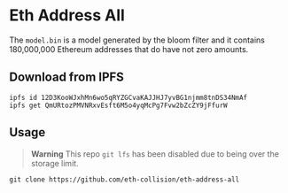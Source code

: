 # Eth Address All

The `model.bin` is a model generated by the bloom filter and it contains 180,000,000 Ethereum addresses that do have not zero amounts.

## Download from IPFS

```
ipfs id 12D3KooWJxhMn6wo5qRYZGCvaKAJJHJ7yvBG1njmm8tnDS34NmAf
ipfs get QmURtozPMVNRxvEsft6M5o4yqMcPg7Fvw2bZcZY9jFfurW
```

## Usage

> **Warning**
> This repo `git lfs` has been disabled due to being over the storage limit.

```
git clone https://github.com/eth-collision/eth-address-all
```

